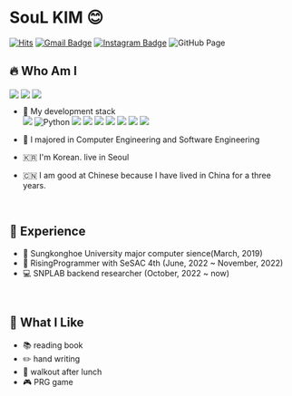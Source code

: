 # SouL KIM :blush:
[![Hits](https://hits.seeyoufarm.com/api/count/incr/badge.svg?url=https%3A%2F%2Fgithub.com%2FSOLokill&count_bg=%23EB8B10&title_bg=%23684327&icon=&icon_color=%23E7E7E7&title=VISIT&edge_flat=false)](https://github.com/SouL-SK) 
[![Gmail Badge](https://img.shields.io/badge/Gmail-D14836?style=flat&logo=Gmail&logoColor=white)](mailto:shuai1593@gmail.com) 
[![Instagram Badge](https://img.shields.io/badge/Instagram-9c38d1?style=flat&logo=Instagram&logoColor=white)](https://www.instagram.com/rooroo0080)
<img alt="GitHub Page" src ="https://shields.io/badge/GitHub Pages-222222.svg?&style=flat&logo=GitHubPage&logoColor=white" link="https://soul-sk.github.io/">

  
## :fire: Who Am I
  <img align='center' src="https://github-readme-stats.vercel.app/api/top-langs/?username=SouL-SK&layout=compact" />
  <img align='center' src="http://mazassumnida.wtf/api/generate_badge?boj=shuai1593">
  <img align='center' src="https://github-readme-stats.vercel.app/api?username=SouL-SK&show_icons=true&theme=dark" />


<br>

- :punch: My development stack<br>
<img src="https://img.shields.io/badge/java-ffe4c4?style=for-the-badge&logo=Java&logoColor=black"> <img alt="Python" src ="https://img.shields.io/badge/Python-3776AB.svg?&style=for-the-badge&logo=Python&logoColor=white"/> <img src="https://img.shields.io/badge/Spring Boot-6DB33F?style=for-the-badge&logo=Spring Boot&logoColor=black"> <img src="https://img.shields.io/badge/Spring Security-6DB33F?style=for-the-badge&logo=Spring Security&logoColor=black"> <img src="https://img.shields.io/badge/AWS-FFB71B?style=for-the-badge&logo=Amazon AWS&logoColor=black"> <img src="https://img.shields.io/badge/Docker-2496ED?style=for-the-badge&logo=Docker&logoColor=white"> <img src="https://img.shields.io/badge/MySQL-4479A1?style=for-the-badge&logo=MySQL&logoColor=white"> <img src="https://img.shields.io/badge/Oracle-191970?style=for-the-badge&logo=Oracle&logoColor=white"> <img src="https://img.shields.io/badge/Linux-3e4145?style=for-the-badge&logo=Linux&logoColor=white">


- :star2: I majored in Computer Engineering and Software Engineering
- :kr: I'm Korean. live in Seoul
- :cn: I am good at Chinese because I have lived in China for a three years.

<br>

## :rocket: Experience

- :school: Sungkonghoe University major computer sience(March, 2019)
- :seedling: RisingProgrammer with SeSAC 4th (June, 2022 ~ November, 2022)
- 💻 SNPLAB backend researcher (October, 2022 ~ now)

<br>

## :heart_decoration: What I Like

- :books: reading book
- :pencil2: hand writing
- :runner: walkout after lunch
- :video_game: PRG game
